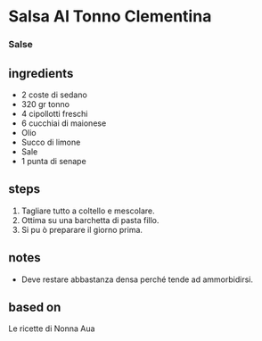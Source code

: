 



# Salsa Al Tonno Clementina
  
### Salse
## ingredients
  
* 2 coste di sedano  
* 320 gr tonno  
* 4 cipollotti freschi  
* 6 cucchiai di maionese  
* Olio  
* Succo di limone  
* Sale  
* 1 punta di senape
## steps
  
1. Tagliare tutto a coltello e mescolare.  
1. Ottima su una barchetta di pasta fillo.  
1. Si pu ò preparare il giorno prima.
## notes
  
* Deve restare abbastanza densa perché tende ad ammorbidirsi.
## based on
  
Le ricette di Nonna Aua